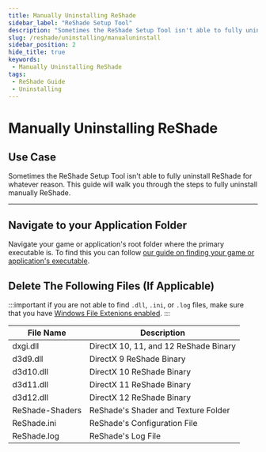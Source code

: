 ```yaml
---
title: Manually Uninstalling ReShade
sidebar_label: "ReShade Setup Tool"
description: "Sometimes the ReShade Setup Tool isn't able to fully uninstall ReShade for whatever reason. This guide will walk you through the steps to fully uninstall manually ReShade."
slug: /reshade/uninstalling/manualuninstall
sidebar_position: 2
hide_title: true
keywords: 
 - Manually Uninstalling ReShade
tags:
 - ReShade Guide
 - Uninstalling
---
```


# Manually Uninstalling ReShade

## Use Case
Sometimes the ReShade Setup Tool isn't able to fully uninstall ReShade for whatever reason. This guide will walk you through the steps to fully uninstall manually ReShade.

---

## Navigate to your Application Folder
Navigate your game or application's root folder where the primary executable is. To find this you can follow [our guide on finding your game or application's executable](/additionalguides/03findgameexecutable).

## Delete The Following Files (If Applicable)
:::important
if you are not able to find `.dll`, `.ini`, or `.log` files, make sure that you have [Windows File Extenions enabled](/additionalguides/01enablefileextensions).
:::

| File Name       | Description                               |
| --------------- | ----------------------------------------- |
| dxgi.dll        | DirectX 10, 11, and 12 ReShade Binary     |
| d3d9.dll        | DirectX 9 ReShade Binary                  |
| d3d10.dll       | DirectX 10 ReShade Binary                 |
| d3d11.dll       | DirectX 11 ReShade Binary                 |
| d3d12.dll       | DirectX 12 ReShade Binary                 |
| ReShade-Shaders | ReShade's Shader and Texture Folder       |
| ReShade.ini     | ReShade's Configuration File              |
| ReShade.log     | ReShade's Log File                        |